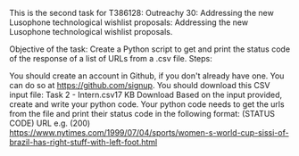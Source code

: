 This is the second task for T386128: Outreachy 30: Addressing the new Lusophone technological wishlist proposals: Addressing the new Lusophone technological wishlist proposals.

Objective of the task: Create a Python script to get and print the status code of the response of a list of URLs from a .csv file.
Steps:

You should create an account in Github, if you don't already have one. You can do so at https://github.com/signup.
You should download this CSV input file: 
Task 2 - Intern.csv17 KB
Download
Based on the input provided, create and write your python code.
Your python code needs to get the urls from the file and print their status code in the following format:
(STATUS CODE) URL
e.g. (200) https://www.nytimes.com/1999/07/04/sports/women-s-world-cup-sissi-of-brazil-has-right-stuff-with-left-foot.html
